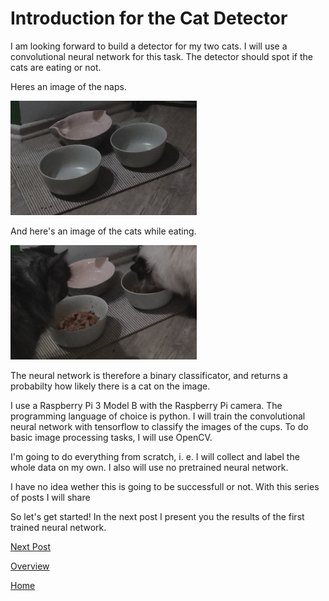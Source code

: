 # Introduction for the Cat Detector

I am looking forward to build a detector for my two cats. I will use a convolutional neural network for this task. The detector should spot if the cats are eating or not. 

Heres an image of the naps. 

![Figure 1](/images/2018_11_10_0.png)

And here's an image of the cats while eating.

![Figure 1](/images/2018_11_10_1.png)

The neural network is therefore a binary classificator, and returns a probabilty how likely there is a cat on the image. 

I use a Raspberry Pi 3 Model B with the Raspberry Pi camera. The programming language of choice is python. I will train the convolutional neural network with tensorflow to classify the images of the cups. To do basic image processing tasks, I will use OpenCV.

I'm going to do everything from scratch, i. e. I will collect and label the whole data on my own. I also will use no pretrained neural network.  

I have no idea wether this is going to be successfull or not. With this series of posts I will share 

So let's get started! In the next post I present you the results of the first trained neural network.

[Next Post](https://felix-ha.github.io/2018/11/10/overview_cat_detector)

[Overview](https://felix-ha.github.io/2018/11/10/overview_cat_detector)          

[Home](https://felix-ha.github.io)
